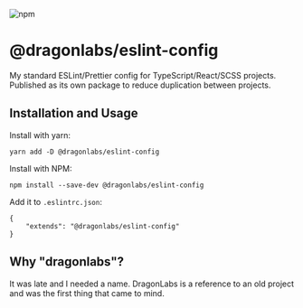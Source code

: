 ![npm](https://img.shields.io/npm/v/@dragonlabs/eslint-config)

# @dragonlabs/eslint-config

My standard ESLint/Prettier config for TypeScript/React/SCSS projects. Published as its own package to reduce duplication between projects.

## Installation and Usage

Install with yarn:

    yarn add -D @dragonlabs/eslint-config

Install with NPM:

    npm install --save-dev @dragonlabs/eslint-config

Add it to `.eslintrc.json`:

    {
        "extends": "@dragonlabs/eslint-config"
    }

## Why "dragonlabs"?

It was late and I needed a name. DragonLabs is a reference to an old project and was the first thing that came to mind.
